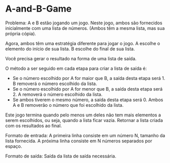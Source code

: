 # A-and-B-Game

Problema:
A e B estão jogando um jogo. Neste jogo, ambos são fornecidos inicialmente com uma lista de números. (Ambos têm a mesma lista, mas sua própria cópia).

Agora, ambos têm uma estratégia diferente para jogar o jogo. A escolhe o elemento do início de sua lista. B escolhe do final de sua lista.

Você precisa gerar o resultado na forma de uma lista de saída.

O método a ser seguido em cada etapa para criar a lista de saída é:

- Se o número escolhido por A for maior que B, a saída desta etapa será 1. B removerá o número escolhido da lista.
- Se o número escolhido por A for menor que B, a saída desta etapa será 2. A removerá o número escolhido da lista.
- Se ambos tiverem o mesmo número, a saída desta etapa será 0. Ambos A e B removerão o número que foi escolhido da lista.

Este jogo termina quando pelo menos um deles não tem mais elementos a serem escolhidos, ou seja, quando a lista ficar vazia.
Retornar a lista criada com os resultados ao final.

Formato de entrada:
A primeira linha consiste em um número N, tamanho da lista fornecida.
A próxima linha consiste em N números separados por espaço.

Formato de saída:
Saída da lista de saída necessária.